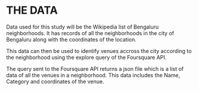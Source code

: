 # THE DATA

Data used for this study will be the Wikipedia list of Bengaluru neighborhoods. It has records of all the neighborhoods in the city of Bengaluru along with the coordinates of the location.

This data can then be used to identify venues accross the city according to the neighborhood using the explore query of the Foursquare API. 

The query sent to the Foursquare API returns a json file which is a list of data of all the venues in a neighborhood. This data includes the Name, Category and coordinates of the venue.
